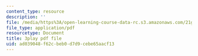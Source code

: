 ```yaml
---
content_type: resource
description: ''
file: /media/https%3A/open-learning-course-data-rc.s3.amazonaws.com/21g-027-asia-in-the-modern-world-images-representations-fall-2016/ad039048f62cbeb0d7d9cebe65aacf13_1801230.pdf
file_type: application/pdf
resourcetype: Document
title: 3play pdf file
uid: ad039048-f62c-beb0-d7d9-cebe65aacf13
---
```

